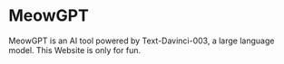 # MeowGPT
MeowGPT is an AI tool powered by Text-Davinci-003, a large language model. This Website is only for fun.
